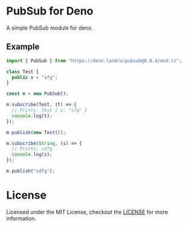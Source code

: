 # PubSub for Deno

A simple PubSub module for deno.

## Example

```ts
import { PubSub } from "https://deno.land/x/pubsub@0.0.4/mod.ts";

class Test {
  public x = "sfg";
}

const m = new PubSub();

m.subscribe(Test, (t) => {
  // Prints: Test { x: "sfg" }
  console.log(t);
});

m.publish(new Test());

m.subscribe(String, (s) => {
  // Prints: sdfg
  console.log(s);
});

m.publish("sdfg");
```

# License

Licensed under the MIT License, checkout the [LICENSE](../LICENSE) for more information.

